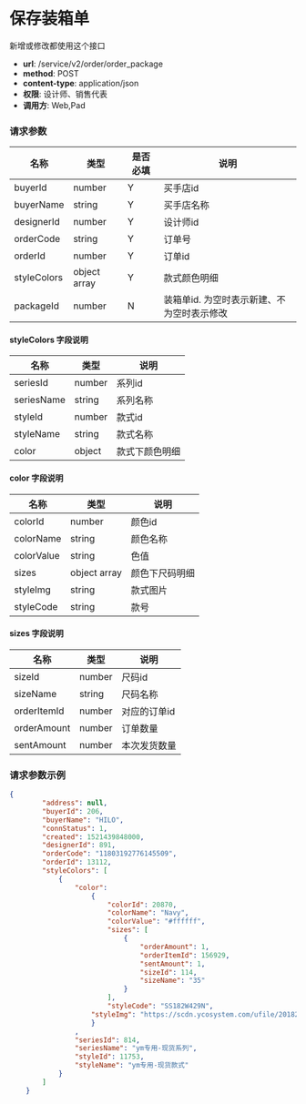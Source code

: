 保存装箱单
=======
新增或修改都使用这个接口

- **url**: /service/v2/order/order_package
- **method**: POST
- **content-type**: application/json
- **权限**: 设计师、销售代表
- **调用方**: Web,Pad

### 请求参数

|     名称    |     类型     | 是否必填 |                    说明                    |
|-------------|--------------|----------|--------------------------------------------|
| buyerId     | number       | Y        | 买手店id                                   |
| buyerName   | string       | Y        | 买手店名称                                 |
| designerId  | number       | Y        | 设计师id                                   |
| orderCode   | string       | Y        | 订单号                                     |
| orderId     | number       | Y        | 订单id                                     |
| styleColors | object array | Y        | 款式颜色明细                               |
| packageId   | number       | N        | 装箱单id. 为空时表示新建、不为空时表示修改 |

#### styleColors 字段说明

|    名称    |  类型  |      说明      |
|------------|--------|----------------|
| seriesId   | number | 系列id         |
| seriesName | string | 系列名称       |
| styleId    | number | 款式id         |
| styleName  | string | 款式名称       |
| color      | object | 款式下颜色明细 |

#### color 字段说明

|    名称    |     类型     |      说明      |
|------------|--------------|----------------|
| colorId    | number       | 颜色id         |
| colorName  | string       | 颜色名称       |
| colorValue | string       | 色值           |
| sizes      | object array | 颜色下尺码明细 |
| styleImg   | string       | 款式图片       |
| styleCode  | string       | 款号           |

#### sizes 字段说明

|       名称      |  类型  |     说明     |
|-----------------|--------|--------------|
| sizeId          | number | 尺码id       |
| sizeName        | string | 尺码名称     |
| orderItemId     | number | 对应的订单id |
| orderAmount     | number | 订单数量     |
| sentAmount      | number | 本次发货数量 |



### 请求参数示例

```json
{
        "address": null,
        "buyerId": 206,
        "buyerName": "HILO",
        "connStatus": 1,
        "created": 1521439848000,
        "designerId": 891,
        "orderCode": "11803192776145509",
        "orderId": 13112,
        "styleColors": [
            {
                "color": 
                    {
                        "colorId": 20870,
                        "colorName": "Navy",
                        "colorValue": "#ffffff",
                        "sizes": [
                            {
                                "orderAmount": 1,
                                "orderItemId": 156929,
                                "sentAmount": 1,
                                "sizeId": 114,
                                "sizeName": "35"
                            }
                        ],
                        "styleCode": "SS182W429N",
                    "styleImg": "https://scdn.ycosystem.com/ufile/2018226/ce08c3e298f34cfbab888952cd0f4e6c"
                    }
                ,
                "seriesId": 814,
                "seriesName": "ym专用-现货系列",
                "styleId": 11753,
                "styleName": "ym专用-现货款式"
            }
        ]
    }
```
